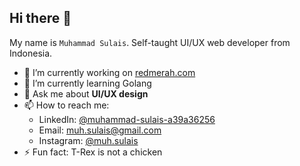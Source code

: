 

## Hi there 👋

My name is `Muhammad Sulais`. Self-taught UI/UX web developer from Indonesia.

- 🔭 I’m currently working on [redmerah.com](https://redmerah.com)
- 🌱 I’m currently learning Golang
- 💬 Ask me about **UI/UX design**
- 📫 How to reach me:
  - LinkedIn: [@muhammad-sulais-a39a36256](https://www.linkedin.com/in/muhammad-sulais-a39a36256)
  - Email: [muh.sulais@gmail.com](mailto:muh.sulais@gmail.com)
  - Instagram: [@muh.sulais](https://www.instagram.com/muh.sulais)
- ⚡ Fun fact: T-Rex is not a chicken

<!--
**msulais/msulais** is a ✨ _special_ ✨ repository because its `README.md` (this file) appears on your GitHub profile.

Here are some ideas to get you started:

- 🔭 I’m currently working on ...
- 🌱 I’m currently learning ...
- 👯 I’m looking to collaborate on ...
- 🤔 I’m looking for help with ...
- 💬 Ask me about ...
- 📫 How to reach me: ...
- 😄 Pronouns: ...
- ⚡ Fun fact: ...
-->
